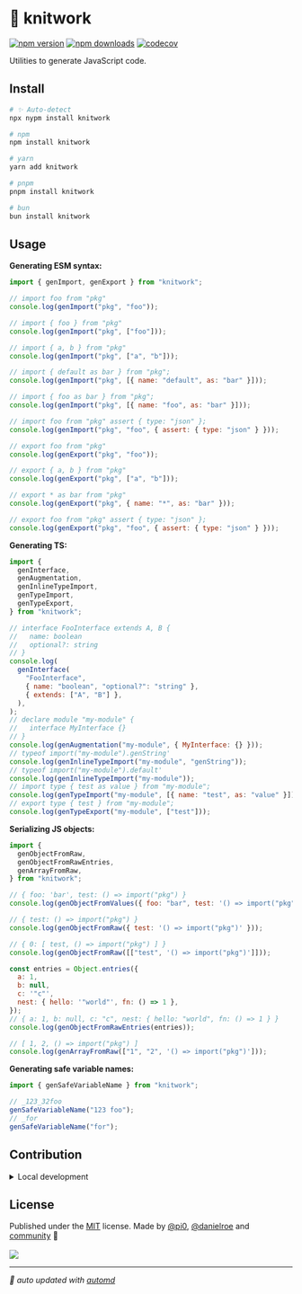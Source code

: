 # 🧶 knitwork

<!-- automd:badges color=yellow codecov -->

[![npm version](https://img.shields.io/npm/v/knitwork?color=yellow)](https://npmjs.com/package/knitwork)
[![npm downloads](https://img.shields.io/npm/dm/knitwork?color=yellow)](https://npmjs.com/package/knitwork)
[![codecov](https://img.shields.io/codecov/c/gh/unjs/knitwork?color=yellow)](https://codecov.io/gh/unjs/knitwork)

<!-- /automd -->

Utilities to generate JavaScript code.

## Install

<!-- automd:pm-install -->

```sh
# ✨ Auto-detect
npx nypm install knitwork

# npm
npm install knitwork

# yarn
yarn add knitwork

# pnpm
pnpm install knitwork

# bun
bun install knitwork
```

<!-- /automd -->

## Usage

**Generating ESM syntax:**

```js
import { genImport, genExport } from "knitwork";

// import foo from "pkg"
console.log(genImport("pkg", "foo"));

// import { foo } from "pkg"
console.log(genImport("pkg", ["foo"]));

// import { a, b } from "pkg"
console.log(genImport("pkg", ["a", "b"]));

// import { default as bar } from "pkg";
console.log(genImport("pkg", [{ name: "default", as: "bar" }]));

// import { foo as bar } from "pkg";
console.log(genImport("pkg", [{ name: "foo", as: "bar" }]));

// import foo from "pkg" assert { type: "json" };
console.log(genImport("pkg", "foo", { assert: { type: "json" } }));

// export foo from "pkg"
console.log(genExport("pkg", "foo"));

// export { a, b } from "pkg"
console.log(genExport("pkg", ["a", "b"]));

// export * as bar from "pkg"
console.log(genExport("pkg", { name: "*", as: "bar" }));

// export foo from "pkg" assert { type: "json" };
console.log(genExport("pkg", "foo", { assert: { type: "json" } }));
```

**Generating TS:**

```js
import {
  genInterface,
  genAugmentation,
  genInlineTypeImport,
  genTypeImport,
  genTypeExport,
} from "knitwork";

// interface FooInterface extends A, B {
//   name: boolean
//   optional?: string
// }
console.log(
  genInterface(
    "FooInterface",
    { name: "boolean", "optional?": "string" },
    { extends: ["A", "B"] },
  ),
);
// declare module "my-module" {
//   interface MyInterface {}
// }
console.log(genAugmentation("my-module", { MyInterface: {} }));
// typeof import("my-module").genString'
console.log(genInlineTypeImport("my-module", "genString"));
// typeof import("my-module").default'
console.log(genInlineTypeImport("my-module"));
// import type { test as value } from "my-module";
console.log(genTypeImport("my-module", [{ name: "test", as: "value" }]));
// export type { test } from "my-module";
console.log(genTypeExport("my-module", ["test"]));
```

**Serializing JS objects:**

```js
import {
  genObjectFromRaw,
  genObjectFromRawEntries,
  genArrayFromRaw,
} from "knitwork";

// { foo: 'bar', test: () => import("pkg") }
console.log(genObjectFromValues({ foo: "bar", test: '() => import("pkg")' }));

// { test: () => import("pkg") }
console.log(genObjectFromRaw({ test: '() => import("pkg")' }));

// { 0: [ test, () => import("pkg") ] }
console.log(genObjectFromRaw([["test", '() => import("pkg")']]));

const entries = Object.entries({
  a: 1,
  b: null,
  c: '"c"',
  nest: { hello: '"world"', fn: () => 1 },
});
// { a: 1, b: null, c: "c", nest: { hello: "world", fn: () => 1 } }
console.log(genObjectFromRawEntries(entries));

// [ 1, 2, () => import("pkg") ]
console.log(genArrayFromRaw(["1", "2", '() => import("pkg")']));
```

**Generating safe variable names:**

```js
import { genSafeVariableName } from "knitwork";

// _123_32foo
genSafeVariableName("123 foo");
// _for
genSafeVariableName("for");
```

## Contribution

<details>
  <summary>Local development</summary>

- Clone this repository
- Install the latest LTS version of [Node.js](https://nodejs.org/en/)
- Enable [Corepack](https://github.com/nodejs/corepack) using `corepack enable`
- Install dependencies using `bun install`
- Run tests using `bun dev`

</details>

## License

<!-- automd:contributors license=MIT author="pi0,danielroe" -->

Published under the [MIT](https://github.com/unjs/knitwork/blob/main/LICENSE) license.
Made by [@pi0](https://github.com/pi0), [@danielroe](https://github.com/danielroe) and [community](https://github.com/unjs/knitwork/graphs/contributors) 💛
<br><br>
<a href="https://github.com/unjs/knitwork/graphs/contributors">
<img src="https://contrib.rocks/image?repo=unjs/knitwork" />
</a>

<!-- /automd -->

<!-- automd:with-automd -->

---

_🤖 auto updated with [automd](https://automd.unjs.io)_

<!-- /automd -->
